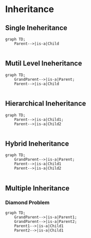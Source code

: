 # Inheritance

 ## Single Ineheritance

```mermaid
graph TD;
    Parent-->|is-a|Child
    
```

## Mutil Level Ineheritance

```mermaid
graph TD;
    GrandParent-->|is-a|Parent;
    Parent-->|is-a|Child
    
```

## Hierarchical  Ineheritance

```mermaid
graph TD;
    Parent-->|is-a|Child1;
    Parent-->|is-a|Child2
    
```
## Hybrid  Ineheritance
```mermaid
graph TD;
    GrandParent-->|is-a|Parent;
    Parent-->|is-a|Child1
    Parent-->|is-a|Child2
    
```
## Multiple Inheritance
### Diamond Problem
```mermaid
graph TD;
    GrandParent-->|is-a|Parent1;
    GrandParent-->|is-a|Parent2;
    Parent1-->|is-a|Child1
    Parent2-->|is-a|Child1
    
```


